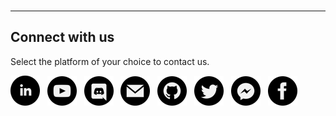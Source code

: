 <br><br><br>
<hr class="tdb-l"/>

## Connect with us

Select the platform of your choice to contact us.

<a target="new" title="LinkedIn..." href="https://bit.ly/3lgzNeE"><img class="tdb-ico" src="../../img/ico/terminusdb-icon-linkedin.png"/></a>&nbsp;&nbsp;
<a target="new" title="YouTube..." href="https://www.youtube.com/channel/UC5kZt8pP-FM0u-R0BQr78YA"><img class="tdb-ico" src="../../img/ico/terminusdb-icon-youtube.png"/></a>&nbsp;&nbsp;
<a target="new" title="Discord..." href="https://bit.ly/2Gnleax"><img class="tdb-ico" src="../../img/ico/terminusdb-icon-discord.png"/></a>&nbsp;&nbsp;
<a target="new" title="Email..." href="mailto:info@terminusdb.com"><img class="tdb-ico" src="../../img/ico/terminusdb-icon-email.png"/></a>&nbsp;&nbsp;
<a target="new" title="GitHub..." href="https://github.com/terminusdb"><img class="tdb-ico" src="../../img/ico/terminusdb-icon-github.png"/></a>&nbsp;&nbsp;
<a target="new" title="Twitter..." href="https://bit.ly/34rD5Fb"><img class="tdb-ico" src="../../img/ico/terminusdb-icon-twitter.png"/></a>&nbsp;&nbsp;
<a target="new" title="Facebook Messenger..." href="https://bit.ly/3lft5ph/#"><img class="tdb-ico" src="../../img/ico/terminusdb-icon-messenger.png"/></a>&nbsp;&nbsp;
<a target="new" title="Facebook..." href="https://bit.ly/3lft5ph"><img class="tdb-ico" src="../../img/ico/terminusdb-icon-facebook.png"/></a>
